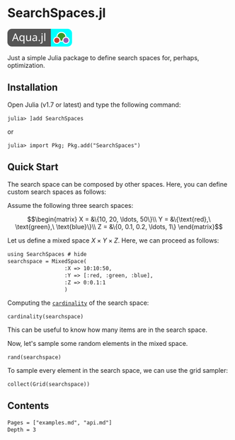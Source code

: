 # SearchSpaces.jl


[![Aqua QA](https://raw.githubusercontent.com/JuliaTesting/Aqua.jl/master/badge.svg)](https://github.com/JuliaTesting/Aqua.jl)

Just a simple Julia package to define search spaces for, perhaps, optimization.

## Installation

Open Julia (v1.7 or latest) and type the following command:

```julia-repl
julia> ]add SearchSpaces
```

or 


```julia-repl
julia> import Pkg; Pkg.add("SearchSpaces")
```

## Quick Start

The search space can be composed by other spaces. Here, you can define custom search spaces
as follows:

Assume the following three search spaces: 

```math
\begin{matrix}
X = &\{10, 20, \ldots, 50\}\\
Y = &\{\text{red},\ \text{green},\ \text{blue}\}\\
Z = &\{0, 0.1, 0.2, \ldots, 1\}
\end{matrix}
```

Let us define a mixed space $X \times Y \times Z$. Here, we can proceed as follows:


```@repl index
using SearchSpaces # hide
searchspace = MixedSpace(
                  :X => 10:10:50,
                  :Y => [:red, :green, :blue],
                  :Z => 0:0.1:1
                  )
```

Computing the [`cardinality`](@ref) of the search space:

```@repl index
cardinality(searchspace)
```
This can be useful to know how many items are in the search space.

Now, let's sample some random elements in the mixed space.

```@repl index
rand(searchspace)
```

To sample every element in the search space, we can use the grid sampler:

```@repl index
collect(Grid(searchspace))
```


## Contents

```@contents
Pages = ["examples.md", "api.md"]
Depth = 3
```
